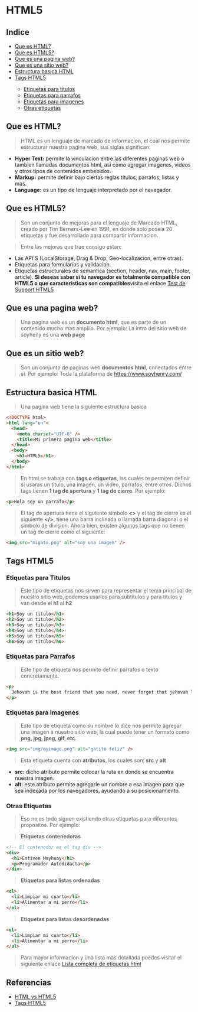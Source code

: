 # **HTML5**

## **Indice**

<ul class="indice">
  <li><a href="#id-html">Que es HTML?</a></li>
  <li><a href="#id-html5">Que es HTML5?</a></li>
  <li><a href="#id-pagina-web">Que es una pagina web?</a></li>
  <li><a href="#id-sitio-web">Que es una sitio web?</a></li>
  <li><a href="#structure-html">Estructura basica HTML</a></li>
  
  <li><a href="#">Tags HTML5</a></li>

  <ul class="indice">
    <li><a href="#tag-title">Etiquetas para titulos</a></li>
    <li><a href="#tag-parrafo">Etiquetas para parrafos</a></li>
    <li><a href="#tag-img">Etiquetas para imagenes</a></li>
    <li><a href="#other-tags">Otras etiquetas</a></li>
  </ul>
</ul>

<a id="id-html"></a>

## **Que es HTML?**

> HTML es un lenguaje de marcado de informacion, el cual nos permite estructurar nuestra pagina web, sus siglas significan:

<ul class="lista">
  <li><strong>Hyper Text:</strong> permite la vinculacion entre las diferentes paginas web o tambien llamadas documentos html, asi como agregar imagenes, videos y otros tipos de contenidos embebidos.</li>
  <li><strong>Markup:</strong> permite definir bajo ciertas reglas titulos, parrafos, listas y mas.</li>
  <li><strong>Language:</strong> es un tipo de lenguaje interpretado por el navegador.</li>
</ul>

<a id="id-html5"></a>

## **Que es HTML5?**

> Son un conjunto de mejoras para el lenguaje de Marcado HTML, creado por Tim Berners-Lee en 1991, en donde solo poseia 20 etiquetas y fue desarrollado para compartir informacion.

> Entre las mejoras que trae consigo estan:

<ul class="lista">
  <li>Las API'S (LocalStorage, Drag & Drop, Geo-localizacion, entre otras).</li>
  <li>Etiquetas para formularios y validacion.</li>
  <li>
    Etiquetas estructurales de semantica (section, header, nav, main, footer, article). <strong>Si deseas saber si tu navegador es totalmente compatible con HTML5 o que caracteristicas son compatibles</strong>visita el enlace <a href="https://html5test.com/" target="_blank">Test de Support HTML5</a>
  </li>
</ul>

<a id="id-pagina-web"></a>

## **Que es una pagina web?**

> Una pagina web es un **documento html**, que es parte de un contenido mucho mas ampliio. Por ejemplo: La intro del sitio web de soyheny es una **web page**

<a id="id-sitio-web"></a>

## **Que es un sitio web?**

> Son un conjunto de paginas web **documentos html**, conectados entre si. Por ejemplo: Toda la plataforma de https://www.soyhenry.com/

<a id="structure-html"></a>

## **Estructura basica HTML**

> Una pagina web tiene la siguiente estructura basica

```html
<!DOCTYPE html>
<html lang="en">
  <head>
    <meta charset="UTF-8" />
    <title>Mi primera pagina web</title>
  </head>
  <body>
    <h1>HTML5</h1>
  </body>
</html>
```

> En html se trabaja con **tags o etiquetas**, las cuales te permiten definir si usaras un titulo, una imagen, un video, parrafos, entre otros. Dichos tags tienen **1 tag de apertura** y **1 tag de cierre**. Por ejemplo:

```html
<p>Hola soy un parrafo</p>
```

> El tag de apertura tiene el siguiente simbolo **<>** y el tag de cierre es el siguiente **</>**, tiene una barra inclinada o llamada barra diagonal o el simbolo de division. Ahora bien, existen algunos tags que no tienen un tag de cierre como el siguiente:

```html
<img src="migato.png" alt="soy una imagen" />
```

## **Tags HTML5**

<a id="tag-title"></a>

### **Etiquetas para Titulos**

> Este tipo de etiquetas nos sirven para representar el tema principal de nuestro sitio web, podemos usarlos para subtitulos y para titulos y van desde el **h1** al **h2**

```html
<h1>Soy un titulo</h1>
<h2>Soy un titulo</h2>
<h3>Soy un titulo</h3>
<h4>Soy un titulo</h4>
<h5>Soy un titulo</h5>
<h6>Soy un titulo</h6>
```

<a id="tag-parrafo"></a>

### **Etiquetas para Parrafos**

> Este tipo de etiqueta nos permite definir parrafos o texto concretamente.

```html
<p>
  Jehovah is the best friend that you need, never forget that jehovah love you.
</p>
```

<a id="tag-img"></a>

### **Etiquetas para Imagenes**

> Este tipo de etiqueta como su nombre lo dice nos permite agregar una imagen a nuestro sitio web, la cual puede tener un formato como **png, jpg, jpeg, gif, etc**.

```html
<img src="img/myimage.png" alt="gatito feliz" />
```

> Esta etiqueta cuenta con **atributos**, los cuales son: **src** y **alt**

<ul class="lista">
  <li><strong>src:</strong> dicho atributo permite colocar la ruta en donde se encuentra nuestra imagen.</li>
  <li><strong>alt:</strong> este atributo permite agregarle un nombre a esa imagen para que sea indexada por los navegadores, ayudando a su posicionamiento.</li>
</ul>

<a id="other-tags"></a>

### **Otras Etiquetas**

> Eso no es todo siguen existiendo otras etiquetas para diferentes propositos. Por ejemplo:

> **Etiquetas contenedoras**

```html
<!-- El contenedor es el tag div -->
<div>
  <h1>Estiven Mayhuay</h1>
  <p>Programador Autodidacta</p>
</div>
```

> **Etiquetas para listas ordenadas**

```html
<ol>
  <li>Limpiar mi cuarto</li>
  <li>Alimentar a mi perro</li>
</ol>
```

> **Etiquetas para listas desordenadas**

```html
<ul>
  <li>Limpiar mi cuarto</li>
  <li>Alimentar a mi perro</li>
</ul>
```

> Para mayor informacion y una lista mas detallada puedes visitar el siguiente enlace <a href="https://developer.mozilla.org/en-US/docs/Web/HTML/Element" target="_blank">Lista completa de etiquetas html</a>

## **Referencias**

<ul class="indice">
  <li><a href="https://kinsta.com/blog/html-vs-html5/#what-is-html" target="_blank">HTML vs HTML5</a>
  <li><a href="https://developer.mozilla.org/en-US/docs/Web/HTML/Element" target="_blank">Tags HTML5</a></li>
</ul>
